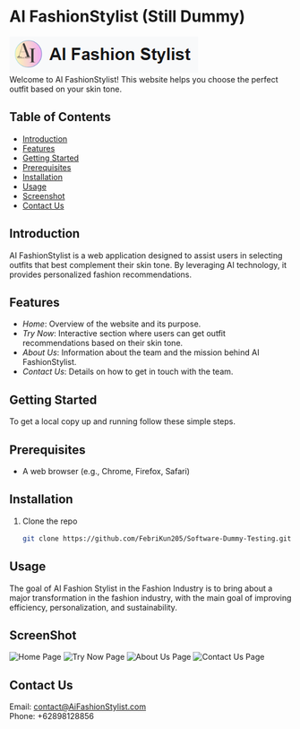 # AI FashionStylist (Still Dummy)
![Logo_AI](ScreenShoot/Logo_Panjang.png) <br />
Welcome to AI FashionStylist! This website helps you choose the perfect outfit based on your skin tone.

## Table of Contents
- [Introduction](#introduction)
- [Features](#features)
- [Getting Started](#getting-started)
- [Prerequisites](#prerequisites)
- [Installation](#installation)
- [Usage](#usage)
- [Screenshot](#screenshot)
- [Contact Us](#contact-us)
  

## Introduction
AI FashionStylist is a web application designed to assist users in selecting outfits that best complement their skin tone. By leveraging AI technology, it provides personalized fashion recommendations.

## Features
- *Home*: Overview of the website and its purpose.
- *Try Now*: Interactive section where users can get outfit recommendations based on their skin tone.
- *About Us*: Information about the team and the mission behind AI FashionStylist.
- *Contact Us*: Details on how to get in touch with the team.

## Getting Started
To get a local copy up and running follow these simple steps.

## Prerequisites
- A web browser (e.g., Chrome, Firefox, Safari)

## Installation
1. Clone the repo
   ```sh
   git clone https://github.com/FebriKun205/Software-Dummy-Testing.git

## Usage
The goal of AI Fashion Stylist in the Fashion Industry is to bring about a major transformation in the fashion industry, with the main goal of improving efficiency, personalization, and sustainability.


## ScreenShot
![Home Page](ScreenShoot/Home.png)
![Try Now Page](ScreenShoot/TryNow.png)
![About Us Page](ScreenShoot/AboutUs.png)
![Contact Us Page](ScreenShoot/ContactUs.png)

## Contact Us
Email: contact@AiFashionStylist.com <br />
Phone: +62898128856
